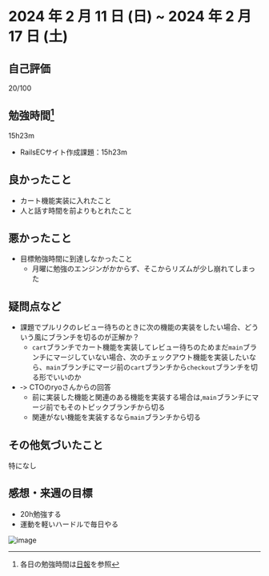 # 2024 年 2 月 11 日 (日) ~ 2024 年 2 月 17 日 (土)

## 自己評価
20/100

## 勉強時間[^1]
15h23m
- RailsECサイト作成課題：15h23m
[^1]: 各日の勉強時間は[日報](https://github.com/nil-ramuda/daily-report)を参照

## 良かったこと
- カート機能実装に入れたこと
- 人と話す時間を前よりもとれたこと

## 悪かったこと
- 目標勉強時間に到達しなかったこと
  - 月曜に勉強のエンジンがかからず、そこからリズムが少し崩れてしまった

## 疑問点など
- 課題でプルリクのレビュー待ちのときに次の機能の実装をしたい場合、どういう風にブランチを切るのが正解か？
  - `cart`ブランチでカート機能を実装してレビュー待ちのためまだ`main`ブランチにマージしていない場合、次のチェックアウト機能を実装したいなら、`main`ブランチにマージ前の`cart`ブランチから`checkout`ブランチを切る形でいいのか
- ‐> CTOのryoさんからの回答
  - 前に実装した機能と関連のある機能を実装する場合は,`main`ブランチにマージ前でもそのトピックブランチから切る
  - 関連がない機能を実装するなら`main`ブランチから切る

## その他気づいたこと
特になし

## 感想・来週の目標
- 20h勉強する
- 運動を軽いハードルで毎日やる

![image](https://github.com/nil-ramuda/weekly_report/assets/94735931/3faf9ad9-efe4-4de3-8f92-83d5dd3467aa)
